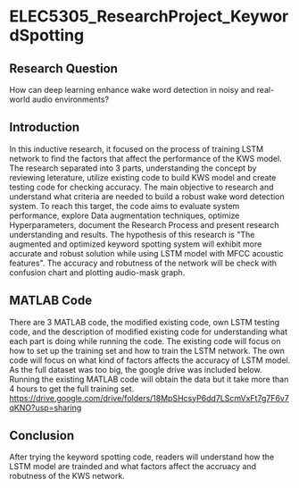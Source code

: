 # ELEC5305_ResearchProject_KeywordSpotting
## Research Question 
How can deep learning enhance wake word detection in noisy and real-world audio environments?
## Introduction 
In this inductive research, it focused on the process of training LSTM network to find the factors that affect the performance of the KWS model. The research separated into 3 parts, understanding the concept by reviewing leterature, utilize existing code to build KWS model and create testing code for checking accuracy. The main objective to research and understand what criteria are needed to build a robust wake word detection system. To reach this target, the code aims to evaluate system performance, explore Data augmentation techniques, optimize Hyperparameters, document the Research Process and present research understanding and results. The hypothesis of this research is "The augmented and optimized keyword spotting system will exhibit more accurate and robust solution while using LSTM model with MFCC acoustic features". The accuracy and robutness of the network will be check with confusion chart and plotting audio-mask graph. 
## MATLAB Code
There are 3 MATLAB code, the modified existing code, own LSTM testing code, and the description of modified existing code for understanding what each part is doing while running the code. The existing code will focus on how to set up the training set and how to train the LSTM network. The own code will focus on what kind of factors affects the accuracy of LSTM model. As the full dataset was too big, the google drive was included below. Running the existing MATLAB code will obtain the data but it take more than 4 hours to get the full training set. 
https://drive.google.com/drive/folders/18MpSHcsyP6dd7LScmVxFt7g7F6v7qKNO?usp=sharing
## Conclusion 
After trying the keyword spotting code, readers will understand how the LSTM model are trainded and what factors affect the accruacy and robutness of the KWS network.
